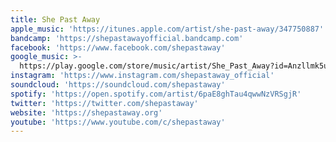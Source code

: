 ```yaml
---
title: She Past Away
apple_music: 'https://itunes.apple.com/artist/she-past-away/347750887'
bandcamp: 'https://shepastawayofficial.bandcamp.com'
facebook: 'https://www.facebook.com/shepastaway'
google_music: >-
  https://play.google.com/store/music/artist/She_Past_Away?id=Anzllmk5urr6yp7yz4lfs5xh354
instagram: 'https://www.instagram.com/shepastaway_official'
soundcloud: 'https://soundcloud.com/shepastaway'
spotify: 'https://open.spotify.com/artist/6paE8ghTau4qwwNzVRSgjR'
twitter: 'https://twitter.com/shepastaway'
website: 'https://shepastaway.org'
youtube: 'https://www.youtube.com/c/shepastaway'
---
```

